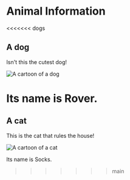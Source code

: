 # Animal Information

<<<<<<< dogs
## A dog

Isn't this the cutest dog!

![A cartoon of a dog](../dog.png)

Its name is Rover.
=======
## A cat

This is the cat that rules the house!

![A cartoon of a cat](../cat.png)

Its name is Socks.
>>>>>>> main
